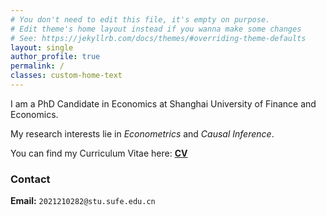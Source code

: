 ```yaml
---
# You don't need to edit this file, it's empty on purpose.
# Edit theme's home layout instead if you wanna make some changes
# See: https://jekyllrb.com/docs/themes/#overriding-theme-defaults
layout: single
author_profile: true
permalink: /
classes: custom-home-text
---
```


I am a PhD Candidate in Economics at Shanghai University of Finance and Economics. <br>

My research interests lie in *Econometrics* and *Causal Inference*. <br>

You can find my Curriculum Vitae here: **[CV](/cv.pdf)**

### Contact

**Email:** `2021210282@stu.sufe.edu.cn`
